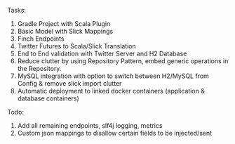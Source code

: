 Tasks:

1. Gradle Project with Scala Plugin
2. Basic Model with Slick Mappings
3. Finch Endpoints
4. Twitter Futures to Scala/Slick Translation
4. End to End validation with Twitter Server and H2 Database
5. Reduce clutter by using Repository Pattern, embed generic operations in the Repository.
6. MySQL integration with option to switch between H2/MySQL from Config & remove slick import clutter
7. Automatic deployment to linked docker containers (application & database containers)

Todo:
1. Add all remaining endpoints, slf4j logging, metrics
2. Custom json mappings to disallow certain fields to be injected/sent

